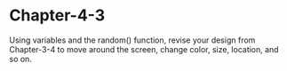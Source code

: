 # Chapter-4-3
Using variables and the random() function, revise your design from Chapter-3-4 to move around the screen, change color,  size, location, and so on.